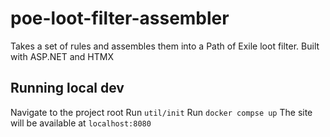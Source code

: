 # poe-loot-filter-assembler
Takes a set of rules and assembles them into a Path of Exile loot filter. Built with ASP.NET and HTMX

## Running local dev
Navigate to the project root
Run `util/init`
Run `docker compse up`
The site will be available at `localhost:8080`

